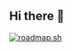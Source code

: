 ## Hi there 👋

<!--
**L0r3ntz/L0r3ntz** is a ✨ _special_ ✨ repository because its `README.md` (this file) appears on your GitHub profile.

Here are some ideas to get you started:

- 🔭 I’m currently working on ...
- 🌱 I’m currently learning ...
- 👯 I’m looking to collaborate on ...
- 🤔 I’m looking for help with ...
- 💬 Ask me about ...
- 📫 How to reach me: ...
- 😄 Pronouns: ...
- ⚡ Fun fact: ...
-->

[![roadmap.sh](https://roadmap.sh/card/wide/669930a3ff02ffb66924c8cf?variant=dark&roadmaps=frontend)](https://roadmap.sh)

